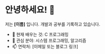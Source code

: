 # 안녕하세요! 👋
저는 **[이름]** 입니다. 개발과 공부를 기록하고 있습니다.  
- 🔭 현재 배우는 것: C 프로그래밍  
- 🌱 관심 분야: 시스템 프로그래밍, 알고리즘  
- 📫 연락처: [이메일 또는 블로그 링크]  
